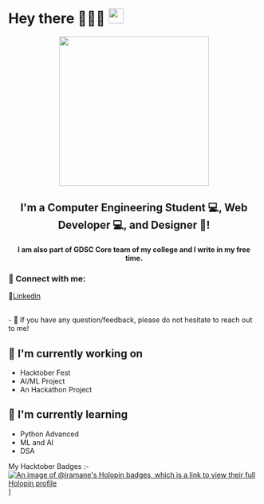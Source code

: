 <h1>
  Hey there 🙋🏽‍♀️
  <img src="https://media.giphy.com/media/hvRJCLFzcasrR4ia7z/giphy.gif" width="30px"/>
</h1>
<div id="header" align="center">
  <img src="https://media.giphy.com/media/paTz7UZbPfTZFRYnnB/giphy.gif" width="300"/>
</div>

<h2 align="center">
I'm a Computer Engineering Student 💻, Web Developer 💻, and Designer 🎨!
</h2> 

<h4 align="center">
I am also part of GDSC Core team of my college and I write in my free time.
  </h4>
  
### 🤝 Connect with me:
 🔗<a href="https://www.linkedin.com/in/ira-mane/">Linkedin</a>

</br>
- 💬 If you have any question/feedback, please do not hesitate to reach out to me!

## 🔭 I'm currently working on

- Hacktober Fest
- AI/ML Project
- An Hackathon Project

## 🌱 I'm currently learning

- Python Advanced
- ML and AI
- DSA

My Hacktober Badges :-
[![An image of @iramane's Holopin badges, which is a link to view their full Holopin profile](https://holopin.me/iramane)](https://holopin.io/@iramane)]


